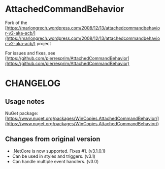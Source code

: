 # AttachedCommandBehavior
Fork of the [https://marlongrech.wordpress.com/2008/12/13/attachedcommandbehavior-v2-aka-acb/](https://marlongrech.wordpress.com/2008/12/13/attachedcommandbehavior-v2-aka-acb/) project

For issues and fixes, see [https://github.com/pierresprim/AttachedCommandBehavior](https://github.com/pierresprim/AttachedCommandBehavior)

CHANGELOG
=========

Usage notes
-----------

NuGet package: [https://www.nuget.org/packages/WinCopies.AttachedCommandBehavior/](https://www.nuget.org/packages/WinCopies.AttachedCommandBehavior/)

Changes from original version
-----------------------------

- .NetCore is now supported. Fixes #1. (v3.1.0.1)
- Can be used in styles and triggers. (v3.1)
- Can handle multiple event handlers. (v3.0)

